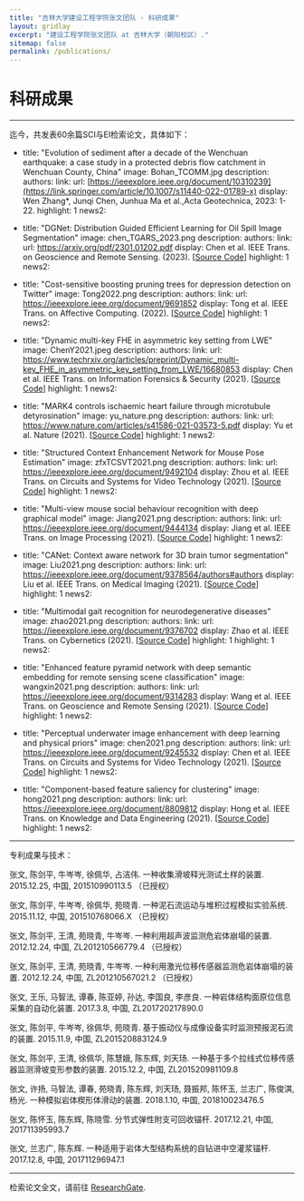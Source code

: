 ```yaml
---
title: "吉林大学建设工程学院张文团队 - 科研成果"
layout: gridlay
excerpt: "建设工程学院张文团队 at 吉林大学（朝阳校区）."
sitemap: false
permalink: /publications/
---
```



# 科研成果

---

迄今，共发表60余篇SCI与EI检索论文，具体如下：

- title: "Evolution of sediment after a decade of the Wenchuan earthquake: a case study in a protected debris flow catchment in Wenchuan County, China"
  image: Bohan_TCOMM.jpg
  description: 
  authors: 
  link:
    url: [https://ieeexplore.ieee.org/document/10310239](https://link.springer.com/article/10.1007/s11440-022-01789-x)
    display:  Wen Zhang*, Junqi Chen, Junhua Ma et al.,Acta Geotechnica, 2023: 1-22.
  highlight: 1
  news2: 

- title: "DGNet: Distribution Guided Efficient Learning for Oil Spill Image Segmentation"
  image: chen_TGARS_2023.png
  description: 
  authors: 
  link:
    url: https://arxiv.org/pdf/2301.01202.pdf
    display:  Chen et al. IEEE Trans. on Geoscience and Remote Sensing. (2023). [[Source Code](https://github.com/oilspillimageseg/dgsegmentation)]
  highlight: 1
  news2: 

- title: "Cost-sensitive boosting pruning trees for depression detection on Twitter"
  image: Tong2022.png
  description: 
  authors: 
  link:
    url: https://ieeexplore.ieee.org/document/9691852
    display:  Tong et al. IEEE Trans. on Affective Computing. (2022). [[Source Code](https://github.com/BIPL-UoL/Cost-Boosting-Pruning-Trees-for-depression-detection-on-Twitter)]
  highlight: 1
  news2: 
  
- title: "Dynamic multi-key FHE in asymmetric key setting from LWE"
  image: ChenY2021.jpeg
  description: 
  authors: 
  link:
    url: https://www.techrxiv.org/articles/preprint/Dynamic_multi-key_FHE_in_asymmetric_key_setting_from_LWE/16680853
    display:  Chen et al. IEEE Trans. on Information Forensics & Security (2021). [[Source Code]()]
  highlight: 1
  news2: 

- title: "MARK4 controls ischaemic heart failure through microtubule detyrosination"
  image: yu_nature.png
  description: 
  authors: 
  link:
    url: https://www.nature.com/articles/s41586-021-03573-5.pdf
    display:  Yu et al. Nature (2021). [[Source Code](https://github.com/zhaoaite/dynamic_thresholding_algorithm)]
  highlight: 1
  news2: 

- title: "Structured Context Enhancement Network for Mouse Pose Estimation"
  image: zfxTCSVT2021.png
  description: 
  authors: 
  link:
    url: https://ieeexplore.ieee.org/document/9492104
    display:  Zhou et al. IEEE Trans. on Circuits and Systems for Video Technology (2021). [[Source Code](https://github.com/FeixiangZhou/GM-SCENet)]
  highlight: 1
  news2: 

- title: "Multi-view mouse social behaviour recognition with deep graphical model"
  image: Jiang2021.png
  description: 
  authors: 
  link:
    url: https://ieeexplore.ieee.org/document/9444134
    display: Jiang et al. IEEE Trans. on Image Processing (2021). [[Source Code](https://github.com/ZhehengJiang/MV-LADDM)]
  highlight: 1
  news2: 

- title: "CANet: Context aware network for 3D brain tumor segmentation"
  image: Liu2021.png
  description: 
  authors: 
  link:
    url: https://ieeexplore.ieee.org/document/9378564/authors#authors
    display:  Liu et al. IEEE Trans. on Medical Imaging (2021). [[Source Code](https://github.com/ZhihuaLiuEd/canetbrats)]
  highlight: 1
  news2: 

- title: "Multimodal gait recognition for neurodegenerative diseases"
  image: zhao2021.png
  description: 
  authors: 
  link:
    url: https://ieeexplore.ieee.org/document/9376702
    display:  Zhao et al. IEEE Trans. on Cybernetics (2021). [[Source Code](https://github.com/zhaoaite/CorrMNN)]
  highlight: 1
  highlight: 1
  news2: 

- title: "Enhanced feature pyramid network with deep semantic embedding for remote sensing scene classification"
  image: wangxin2021.png
  description: 
  authors: 
  link:
    url: https://ieeexplore.ieee.org/document/9314283
    display:  Wang et al. IEEE Trans. on Geoscience and Remote Sensing (2021). [[Source Code](https://github.com/WangXin81/EFPN-DSE-TDFFNet-Published-in-IEEE-TGRS)]
  highlight: 1
  news2: 

- title: "Perceptual underwater image enhancement with deep learning and physical priors"
  image: chen2021.png
  description: 
  authors: 
  link:
    url: https://ieeexplore.ieee.org/document/9245532
    display: Chen et al. IEEE Trans. on Circuits and Systems for Video Technology (2021). [[Source Code](https://github.com/LongChenCV/HybridDetectionGAN)]
  highlight: 1
  news2: 

- title: "Component-based feature saliency for clustering"
  image: hong2021.png
  description: 
  authors: 
  link:
    url: https://ieeexplore.ieee.org/document/8809812
    display:  Hong et al.  IEEE Trans. on Knowledge and Data Engineering (2021). [[Source Code](https://github.com/XHongs/Component-based-Feature-Saliency-for-Clustering)]
  highlight: 1
  news2: 

---

专利成果与技术：

张文, 陈剑平, 牛岑岑, 徐佩华, 占洁伟. 一种收集滑坡释光测试土样的装置. 2015.12.25, 中国, 201510990113.5 （已授权）

张文, 陈剑平, 牛岑岑, 徐佩华, 苑晓青. 一种泥石流运动与堆积过程模拟实验系统. 2015.11.12, 中国, 201510768066.X  （已授权）

张文, 陈剑平, 王清, 苑晓青, 牛岑岑. 一种利用超声波监测危岩体崩塌的装置. 2012.12.24, 中国, ZL201210566779.4  （已授权）

张文, 陈剑平, 王清, 苑晓青, 牛岑岑. 一种利用激光位移传感器监测危岩体崩塌的装置. 2012.12.24, 中国, ZL201210567021.2  （已授权）

张文, 王乐, 马智法, 谭春, 陈亚婷, 孙达, 李国良, 李彦良. 一种岩体结构面原位信息采集的自动化装置. 2017.3.8, 中国, ZL201720217890.0

张文, 陈剑平, 牛岑岑, 徐佩华, 苑晓青. 基于振动仪与成像设备实时监测预报泥石流的装置. 2015.11.9, 中国, ZL201520883124.9

张文, 陈剑平, 王清, 徐佩华, 陈慧娥, 陈东辉, 刘天玚. 一种基于多个拉线式位移传感器监测滑坡变形参数的装置. 2015.12.2, 中国, ZL201520981109.8

张文, 许扬, 马智法, 谭春, 苑晓青, 陈东辉, 刘天玚, 聂振邦, 陈怀玉, 兰志广, 陈俊淇, 杨光. 一种模拟岩体楔形体滑动的装置. 2018.1.10, 中国, 201810023476.5

张文, 陈怀玉, 陈东辉, 陈晓雪. 分节式弹性附支可回收锚杆. 2017.12.21, 中国, 201711395993.7

张文, 兰志广, 陈东辉. 一种适用于岩体大型结构系统的自钻进中空灌浆锚杆. 2017.12.8, 中国, 201711296947.1

---

<div>

检索论文全文，请前往 <a class="regtext" href="https://www.researchgate.net/profile/Wen-Zhang-120">ResearchGate</a>.
<br><br><br>

</div>

